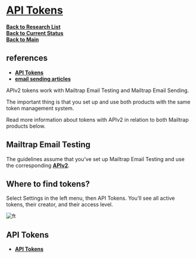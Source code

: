 # **[API Tokens](https://help.mailtrap.io/article/103-api-tokens#sending)**

**[Back to Research List](../../../../research/research_list.md)**\
**[Back to Current Status](../../../../development/status/weekly/current_status.md)**\
**[Back to Main](../../../../README.md)**

## references

- **[API Tokens](../../../../../secrets/mailtrap/api_tokens.md)**
- **[email sending articles](https://help.mailtrap.io/category/108-email-sending)**

APIv2 tokens work with Mailtrap Email Testing and Mailtrap Email Sending.

The important thing is that you set up and use both products with the same token management system.

Read more information about tokens with APIv2 in relation to both Mailtrap products below.

## Mailtrap Email Testing

The guidelines assume that you’ve set up Mailtrap Email Testing and use the corresponding **[APIv2](https://api-docs.mailtrap.io/docs/mailtrap-api-docs/a2041e813d169-sandbox-api)**.

## Where to find tokens?

Select Settings in the left menu, then API Tokens. You’ll see all active tokens, their creator, and their access level.

![ft](https://lh7-us.googleusercontent.com/HOHLr9BiceUOoSzAHzSinz0kCy1HrLoUMEeu0EVzpF6srKFvgZ6w35ITVn9FqkUFbMeIjoeaYtzAHqGU2_qSEUVHCHfltGRwt0wxTimDTOmYn48LBdI4Zz77_eJlTbThhgbR3HBbfJSsvyam4AGPXaY)

## API Tokens

- **[API Tokens](../../../../../secrets/mailtrap/api_tokens.md)**
